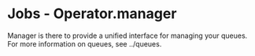 # Jobs - Operator.manager

Manager is there to provide a unified interface for managing your queues. For more information on queues, see ../queues.